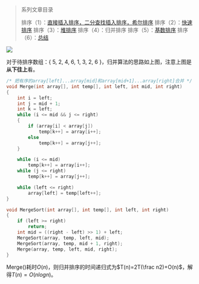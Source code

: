 > 系列文章目录
>
> 排序（1）：[直接插入排序，二分查找插入排序，希尔排序](http://www.61mon.com/index.php/archives/193/)
> 排序（2）：[快速排序](http://www.61mon.com/index.php/archives/201/)
> 排序（3）：[堆排序](http://www.61mon.com/index.php/archives/202/)
> 排序（4）：归并排序
> 排序（5）：[基数排序](http://www.61mon.com/index.php/archives/204/)
> 排序（6）：[总结](http://www.61mon.com/index.php/archives/205/)

![](http://oi0fekpsr.bkt.clouddn.com/4%E7%A7%8D%E6%8E%92%E5%BA%8F_21.png)

对于待排序数组：{ 5, 2, 4, 6, 1, 3, 2, 6 }，归并算法的思路如上图，注意上图是**从下往上**看。
```c++
/* 把有序的array[left]...array[mid]和array[mid+1]...array[right]合并 */
void Merge(int array[], int temp[], int left, int mid, int right)
{
	int i = left;
	int j = mid + 1;
	int k = left;
	while (i <= mid && j <= right)
	{
		if (array[i] < array[j])
			temp[k++] = array[i++];
		else
			temp[k++] = array[j++];
	}

	while (i <= mid)
		temp[k++] = array[i++];
	while (j <= right)
		temp[k++] = array[j++];

	while (left <= right)
		array[left] = temp[left++];
}

void MergeSort(int array[], int temp[], int left, int right)
{
	if (left >= right)
		return;
	int mid = ((right - left) >> 1) + left;
	MergeSort(array, temp, left, mid);
	MergeSort(array, temp, mid + 1, right);
	Merge(array, temp, left, mid, right);
}
```

Merge()耗时$O(n)$，则归并排序的时间递归式为$T(n)=2T(\frac n2)+O(n)$，解得$T(n)=O(nlogn)$。